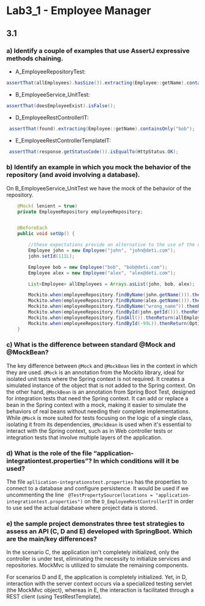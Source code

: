 # Lab3_1 - Employee Manager 

## 3.1

### a) Identify a couple of examples that use AssertJ expressive methods chaining.
* A_EmployeeRepositoryTest:
 ```java
 assertThat(allEmployees).hasSize(3).extracting(Employee::getName).containsOnly(alex.getName(), ron.getName(), bob.getName());
 ```
* B_EmployeeService_UnitTest:
```java
assertThat(doesEmployeeExist).isFalse();
```
* D_EmployeeRestControllerIT:
```java
 assertThat(found).extracting(Employee::getName).containsOnly("bob");
```
* E_EmployeeRestControllerTemplateIT:
``` java
 assertThat(response.getStatusCode()).isEqualTo(HttpStatus.OK);
```

### b) Identify an example in which you mock the behavior of the repository (and avoid involving a database). 
On B_EmployeeService_UnitTest we have the mock of the behavior of the repository.

```java
    @Mock( lenient = true)
    private EmployeeRepository employeeRepository;


    @BeforeEach
    public void setUp() {

        //these expectations provide an alternative to the use of the repository
        Employee john = new Employee("john", "john@deti.com");
        john.setId(111L);

        Employee bob = new Employee("bob", "bob@deti.com");
        Employee alex = new Employee("alex", "alex@deti.com");

        List<Employee> allEmployees = Arrays.asList(john, bob, alex);

        Mockito.when(employeeRepository.findByName(john.getName())).thenReturn(john);
        Mockito.when(employeeRepository.findByName(alex.getName())).thenReturn(alex);
        Mockito.when(employeeRepository.findByName("wrong_name")).thenReturn(null);
        Mockito.when(employeeRepository.findById(john.getId())).thenReturn(Optional.of(john));
        Mockito.when(employeeRepository.findAll()).thenReturn(allEmployees);
        Mockito.when(employeeRepository.findById(-99L)).thenReturn(Optional.empty());
    }
```


### c) What is the difference between standard @Mock and @MockBean?
The key difference between `@Mock` and `@MockBean` lies in the context in which they are used. `@Mock` is an annotation from the Mockito library, ideal for isolated unit tests where the Spring context is not required. It creates a simulated instance of the object that is not added to the Spring context. On the other hand, `@MockBean` is an annotation from Spring Boot Test, designed for integration tests that need the Spring context. It can add or replace a bean in the Spring context with a mock, making it easier to simulate the behaviors of real beans without needing their complete implementations. While `@Mock` is more suited for tests focusing on the logic of a single class, isolating it from its dependencies, `@MockBean` is used when it's essential to interact with the Spring context, such as in Web controller tests or integration tests that involve multiple layers of the application.


### d) What is the role of the file “application-integrationtest.properties”? In which conditions will it be used?

The file `apllication-integrationstest.properties` has the properties to connect to a database and configure persistence. 
It would be used if we uncommenting the line ` @TestPropertySource(locations = "application-integrationtest.properties")` on the `D_EmployeeRestControllerIT` in order to use sed the actual database where project data is stored.

### e) the sample project demonstrates three test strategies to assess an API (C, D and E) developed with SpringBoot. Which are the main/key differences? 

In the scenario C, the application isn't completely initialized, only the controller is under test, eliminating the necessity to initialize services and repositories. MockMvc is utilized to simulate the remaining components.

For scenarios D and E, the application is completely initialized. Yet, in D, interaction with the server context occurs via a specialized testing servlet (the MockMvc object), whereas in E, the interaction is facilitated through a REST client (using TestRestTemplate).